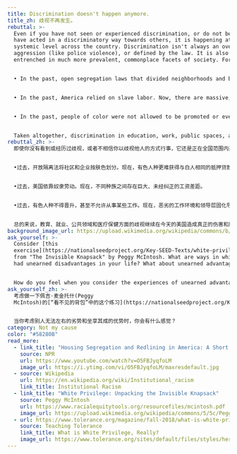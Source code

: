 ```yaml
---
title: Discrimination doesn't happen anymore.
title_zh: 歧视不再发生。
rebuttal: >-
  Even if you have not seen or experienced discrimination, or do not believe you
  have acted in a discriminatory way towards others, it is happening at a
  systemic level across the country. Discrimination isn't always an overt act of
  aggression (like police violence), or defined by the law. It is also
  entrenched in much more prevalent, commonplace facets of society. For example:


  • In the past, open segregation laws that divided neighborhoods and businesses by color. Now, it's more difficult for people of color to get the same mortgage loans as white people.


  • In the past, America relied on slave labor. Now, there are massive, uncorrected wage gaps among different ethnicities.


  • In the past, people of color were not allowed to be promoted or even work certain jobs. Now, a hostile work environment and lack of diversity in leadership leads to fewer opportunities at work and high turnover.


  Taken altogether, discrimination in education, work, public spaces, and health care continue to cause real, though less overt, harm and oppression in America today.
rebuttal_zh: >-
  即使你没有看到或经历过歧视，或者不相信你以歧视他人的方式行事，它还是正在全国范围内系统性地发生。歧视并不总是一种公开地咄咄逼人的行为（如警察暴力），或由法律界定的罪行。它也植根于社会更为普遍、司空见惯的方面。例如：


  •过去，开放隔离法将社区和企业按肤色划分。现在，有色人种更难获得与白人相同的抵押贷款。


  •过去，美国依靠奴隶劳动。现在，不同种族之间存在巨大、未经纠正的工资差距。


  •过去，有色人种不得晋升，甚至不允许从事某些工作。现在，恶劣的工作环境和领导层固化导致有色人种工作机会减少和更高的就业不稳定性。


  总的来说，教育、就业、公共领域和医疗保健方面的歧视继续在今天的美国造成真正的伤害和压迫，尽管不那么明目张胆。
background_image_url: https://upload.wikimedia.org/wikipedia/commons/b/b3/Black_Lives_Matter_Rally_20200605062_%2849975570021%29.jpg
ask_yourself: >-
  Consider [this
  exercise](https://nationalseedproject.org/Key-SEED-Texts/white-privilege-unpacking-the-invisible-knapsack)
  from "The Invisible Knapsack" by Peggy McIntosh. What are ways in which you've
  had unearned disadvantages in your life? What about unearned advantages?


  How do you feel when you consider the experiences of unearned advantage and disadvantages of others?
ask_yourself_zh: >-
  考虑做一下佩吉·麦金托什(Peggy
  McIntosh)的[“看不见的背包”中的这个练习](https://nationalseedproject.org/Key-SEED-Texts/white-privilege-unpacking-the-invisible-knapsack)。你在生活中有什么你无法左右的劣势？还有什么坐享其成的优势呢？


  当你考虑别人无法左右的劣势和坐享其成的优势时，你会有什么感觉？
category: Not my cause
color: "#58280B"
read_more:
  - link_title: "Housing Segregation and Redlining in America: A Short History"
    source: NPR
    url: https://www.youtube.com/watch?v=O5FBJyqfoLM
    image_url: https://i.ytimg.com/vi/O5FBJyqfoLM/maxresdefault.jpg
  - source: Wikipedia
    url: https://en.wikipedia.org/wiki/Institutional_racism
    link_title: Institutional Racism
  - link_title: "White Privilege: Unpacking the Invisible Knapsack"
    source: Peggy McIntosh
    url: https://www.racialequitytools.org/resourcefiles/mcintosh.pdf
    image_url: https://upload.wikimedia.org/wikipedia/commons/5/5c/Peggy_McIntosh.jpg
  - url: https://www.tolerance.org/magazine/fall-2018/what-is-white-privilege-really
    source: Teaching Tolerance
    link_title: What is White Privilege, Really?
    image_url: https://www.tolerance.org/sites/default/files/styles/hero_images_non_homepage_xl/public/2018-09/TT60-What-Is-White-Privilege-1800x1080.jpg?h=c51c103f&itok=YgMlCt39
---
```

